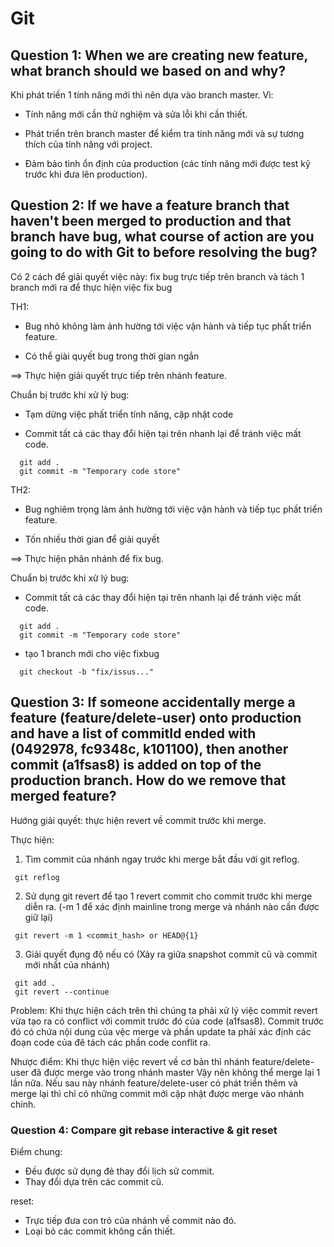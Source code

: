 ﻿# Git

## Question 1: When we are creating new feature, what branch should we based on and why?

Khi phát triến 1 tính năng mới thì nên dựa vào branch master. Vì:

- Tính năng mới cần thử nghiệm và sửa lỗi khi cần thiết.

- Phát triển trên branch master để kiểm tra tính năng mới và sự tương thích của tính năng với project.

- Đảm bảo tình ổn định của production (các tính năng mới được test kỹ trước khi đưa lên production).

## Question 2: If we have a feature branch that haven't been merged to production and that branch have bug, what course of action are you going to do with Git to before resolving the bug?

Có 2 cách để giải quyết việc này: fix bug trực tiếp trên branch và tách 1 branch mới ra để thực hiện việc fix bug

TH1:

- Bug nhỏ không làm ảnh hường tới việc vận hành và tiếp tục phất triển feature.

- Có thể giài quyết bug trong thời gian ngắn

==> Thực hiện giải quyết trực tiếp trên nhánh feature.

Chuẩn bị trước khi xử lý bug:

- Tạm dừng việc phất triển tính năng, cập nhật code

- Commit tất cả các thay đổi hiện tại trên nhanh lại để tránh việc mất code.

```git
  git add .
  git commit -m "Temporary code store"
```

TH2:

- Bug nghiêm trọng làm ảnh hường tới việc vận hành và tiếp tục phất triển feature.

- Tốn nhiều thời gian để giải quyết

==> Thực hiện phân nhánh để fix bug.

Chuẩn bị trước khi xử lý bug:

- Commit tất cả các thay đổi hiện tại trên nhanh lại để tránh việc mất code.

```git
  git add .
  git commit -m "Temporary code store"
```

- tạo 1 branch mới cho việc fixbug

```git
  git checkout -b "fix/issus..."
```

## Question 3: If someone accidentally merge a feature (feature/delete-user) onto production and have a list of commitId ended with (0492978, fc9348c, k101100), then another commit (a1fsas8) is added on top of the production branch. How do we remove that merged feature?

Hướng giải quyết: thực hiện revert về commit trước khi merge.

Thực hiện:

1. Tìm commit của nhánh ngay trước khi merge bắt đầu với git reflog.

```git
 git reflog
```

2. Sử dụng git revert để tạo 1 revert commit cho commit trước khi merge diễn ra. (-m 1 để xác định mainline trong merge và nhánh nào cần được giữ lại)

```git
 git revert -m 1 <commit_hash> or HEAD@{1}
```

3. Giải quyết đụng độ nếu có (Xảy ra giữa snapshot commit cũ và commit mới nhất của nhánh)

```git
 git add .
 git revert --continue
```

Problem: Khi thực hiện cách trên thì chúng ta phải xử lý việc commit revert vừa tạo ra có conflict với commit trước đó của code (a1fsas8). Commit trước đó có chứa nội dung của vệc merge và phần update ta phải xác định các đoạn code của đê tách các phần code conflit ra.

Nhược điểm:
Khi thực hiện việc revert về cơ bản thì nhánh feature/delete-user đã được merge vào trong nhánh master Vậy nên không thể merge lại 1 lần nữa. Nếu sau này nhánh feature/delete-user có phát triển thêm và merge lại thì chỉ có những commit mới cập nhật được merge vào nhánh chính.

### Question 4: Compare git rebase interactive & git reset

Điểm chung:

- Đều được sử dụng đẻ thay đổi lịch sử commit.
- Thay đổi dựa trên các commit cũ.

reset:

- Trực tiếp đưa con trỏ của nhánh về commit nào đó.
- Loại bỏ các commit không cần thiết.
